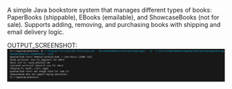 
A simple Java bookstore system that manages different types of books: PaperBooks (shippable), EBooks (emailable), and ShowcaseBooks (not for sale).
Supports adding, removing, and purchasing books with shipping and email delivery logic.


OUTPUT_SCREENSHOT:
![image alt](https://github.com/ZeyadAbdallah20/Quantum_Bookstore_challenge/blob/2190a69723a6f903be08f2c96321855e1039cb2c/Screenshot.png)
